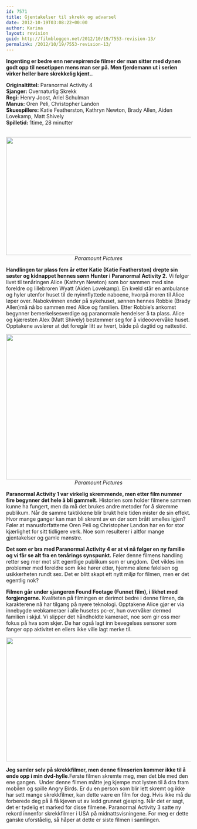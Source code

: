```yaml
---
id: 7571
title: Gjentakelser til skrekk og advarsel
date: 2012-10-19T03:08:22+00:00
author: Karina
layout: revision
guid: http://filmbloggen.net/2012/10/19/7553-revision-13/
permalink: /2012/10/19/7553-revision-13/
---
```

**Ingenting er bedre enn nervepirrende filmer der man sitter med dynen godt opp til nesetippen mens man ser på. Men fjerdemann ut i serien virker heller bare skrekkelig kjent..**

**Originaltittel:** Paranormal Activity 4  
**Sjanger:** Overnaturlig Skrekk  
**Regi:** Henry Joost, Ariel Schulman  
**Manus:** Oren Peli, Christopher Landon  
**Skuespillere:** Katie Featherston, Kathryn Newton, Brady Allen, Aiden Lovekamp, Matt Shively  
**Spilletid:** 1time, 28 minutter

<p style="text-align: center">
   <a href="http://filmbloggen.net/?attachment_id=7556" rel="attachment wp-att-7556"><img class="aligncenter size-large wp-image-7556" src="http://filmbloggen.net/wp-content/uploads//2012/10/paranormal-activity-4-Bilde-05-620x321.jpg" alt="" width="620" height="321" /></a><em>Paramount Pictures</em>
</p>

**Handlingen tar plass fem år etter Katie (Katie Featherston) drepte sin søster og kidnappet hennes sønn Hunter i Paranormal Activity 2.** Vi følger livet til tenåringen Alice (Kathryn Newton) som bor sammen med sine foreldre og lillebroren Wyatt (Aiden Lovekamp). En kveld står en ambulanse og hyler utenfor huset til de nyinnflyttede naboene, hvorpå moren til Alice løper over. Nabokvinnen ender på sykehuset, sønnen hennes Robbie (Brady Allen)må nå bo sammen med Alice og familien. Etter Robbie’s ankomst begynner bemerkelsesverdige og paranormale hendelser å ta plass. Alice og kjæresten Alex (Matt Shively) bestemmer seg for å videoovervåke huset. Opptakene avslører at det foregår litt av hvert, både på dagtid og nattestid.

<p style="text-align: center">
  <a href="http://filmbloggen.net/?attachment_id=7561" rel="attachment wp-att-7561"><img class="aligncenter size-full wp-image-7561" src="http://filmbloggen.net/wp-content/uploads//2012/10/paranormal-activity-4-Bilde-04.jpg" alt="" width="600" height="395" /></a><em>Paramount Pictures</em>
</p>

**Paranormal Activity 1 var virkelig skremmende, men etter film nummer fire begynner det hele å bli gammelt.** Historien som holder filmene sammen kunne ha fungert, men da må det brukes andre metoder for å skremme publikum. Når de samme taktikkene blir brukt hele tiden mister de sin effekt. Hvor mange ganger kan man bli skremt av en dør som brått smelles igjen? Føler at manusforfatterne Oren Peli og Christopher Landon har en for stor kjærlighet for sitt tidligere verk. Noe som resulterer i altfor mange gjentakelser og gamle mønstre.

**Det som er bra med Paranormal Activity 4 er at vi nå følger en ny familie og vi får se alt fra en tenårings synspunkt.** Føler denne filmens handling retter seg mer mot sitt egentlige publikum som er ungdom.  Det vikles inn problemer med foreldre som ikke hører etter, hjemme alene følelsen og usikkerheten rundt sex. Det er blitt skapt ett nytt miljø for filmen, men er det egentlig nok?

**Filmen går under sjangeren Found Footage (Funnet film), i likhet med forgjengerne.** Kvaliteten på filmingen er derimot bedre i denne filmen, da karakterene nå har tilgang på nyere teknologi. Opptakene Alice gjør er via innebygde webkameraer i alle husetes pc-er, hun overvåker dermed familien i skjul. Vi slipper det håndholdte kameraet, noe som gir oss mer fokus på hva som skjer. De har også lagt inn bevegelses sensorer som fanger opp aktivitet en ellers ikke ville lagt merke til.

<p style="text-align: center">
  <a href="http://filmbloggen.net/?attachment_id=7562" rel="attachment wp-att-7562"><img class="aligncenter size-full wp-image-7562" src="http://filmbloggen.net/wp-content/uploads//2012/10/paranormal-activity-4-Bilde-03.jpg" alt="" width="600" height="337" /></a>
</p>

**Jeg samler selv på skrekkfilmer, men denne filmserien kommer ikke til å ende opp i min dvd-hylle**.Første filmen skremte meg, men det ble med den ene gangen.  Under denne filmen måtte jeg kjempe mot lysten til å dra fram mobilen og spille Angry Birds. Er du en person som blir lett skremt og ikke har sett mange skrekkfilmer, kan dette være en film for deg. Hvis ikke må du forberede deg på å få kjeven ut av ledd grunnet gjesping. Når det er sagt, det er tydelig et marked for disse filmene. Paranormal Activity 3 satte ny rekord innenfor skrekkfilmer i USA på midnattsvisningene. For meg er dette ganske uforståelig, så håper at dette er siste filmen i samlingen.